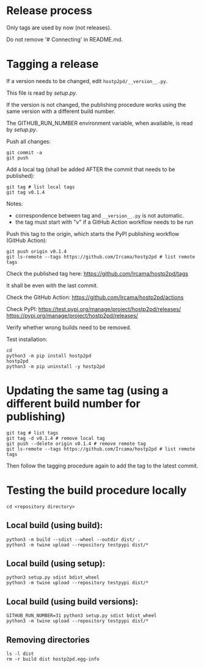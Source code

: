 # Release process

Only tags are used by now (not releases).

Do not remove '# Connecting' in README.md.

# Tagging a release

If a version needs to be changed, edit `hostp2pd/__version__.py`.

This file is read by *setup.py*.

If the version is not changed, the publishing procedure works using the same version with a different build number.

The GITHUB_RUN_NUMBER environment variable, when available, is read by *setup.py*.

Push all changes:

```shell
git commit -a
git push
```

Add a local tag (shall be added AFTER the commit that needs to be published):

```shell
git tag # list local tags
git tag v0.1.4
```

Notes:

- correspondence between tag and `__version__.py` is not automatic.
- the tag must start with "v" if a GitHub Action workflow needs to be run

Push this tag to the origin, which starts the PyPI publishing workflow (GitHub Action):

```shell
git push origin v0.1.4
git ls-remote --tags https://github.com/Ircama/hostp2pd # list remote tags
```

Check the published tag here: https://github.com/Ircama/hostp2pd/tags

It shall be even with the last commit.

Check the GitHub Action: https://github.com/Ircama/hostp2pd/actions

Check PyPI:
https://test.pypi.org/manage/project/hostp2pd/releases/
https://pypi.org/manage/project/hostp2pd/releases/

Verify whether wrong builds need to be removed.

Test installation:

```shell
cd
python3 -m pip install hostp2pd
hostp2pd
python3 -m pip uninstall -y hostp2pd
```

# Updating the same tag (using a different build number for publishing)

```shell
git tag # list tags
git tag -d v0.1.4 # remove local tag
git push --delete origin v0.1.4 # remove remote tag
git ls-remote --tags https://github.com/Ircama/hostp2pd # list remote tags
```

Then follow the tagging procedure again to add the tag to the latest commit.

# Testing the build procedure locally

```shell
cd <repository directory>
```

## Local build (using build):

```shell
python3 -m build --sdist --wheel --outdir dist/ .
python3 -m twine upload --repository testpypi dist/*
```

## Local build (using setup):

```shell
python3 setup.py sdist bdist_wheel
python3 -m twine upload --repository testpypi dist/*
```

## Local build (using build versions):

```shell
GITHUB_RUN_NUMBER=31 python3 setup.py sdist bdist_wheel
python3 -m twine upload --repository testpypi dist/*
```

## Removing directories

```shell
ls -l dist
rm -r build dist hostp2pd.egg-info
```
